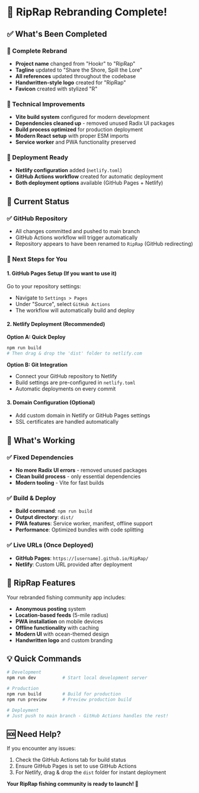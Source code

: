 # 🎉 RipRap Rebranding Complete!

## ✅ What's Been Completed

### 🎨 Complete Rebrand
- **Project name** changed from "Hookr" to "RipRap"
- **Tagline** updated to "Share the Shore, Spill the Lore"
- **All references** updated throughout the codebase
- **Handwritten-style logo** created for "RipRap"
- **Favicon** created with stylized "R"

### 🔧 Technical Improvements
- **Vite build system** configured for modern development
- **Dependencies cleaned up** - removed unused Radix UI packages
- **Build process optimized** for production deployment
- **Modern React setup** with proper ESM imports
- **Service worker** and PWA functionality preserved

### 🚀 Deployment Ready
- **Netlify configuration** added (`netlify.toml`)
- **GitHub Actions workflow** created for automatic deployment
- **Both deployment options** available (GitHub Pages + Netlify)

## 📍 Current Status

### ✅ GitHub Repository
- All changes committed and pushed to main branch
- GitHub Actions workflow will trigger automatically
- Repository appears to have been renamed to `RipRap` (GitHub redirecting)

### 🔄 Next Steps for You

#### 1. GitHub Pages Setup (If you want to use it)
Go to your repository settings:
- Navigate to `Settings > Pages`
- Under "Source", select `GitHub Actions` 
- The workflow will automatically build and deploy

#### 2. Netlify Deployment (Recommended)
**Option A: Quick Deploy**
```bash
npm run build
# Then drag & drop the 'dist' folder to netlify.com
```

**Option B: Git Integration**
- Connect your GitHub repository to Netlify
- Build settings are pre-configured in `netlify.toml`
- Automatic deployments on every commit

#### 3. Domain Configuration (Optional)
- Add custom domain in Netlify or GitHub Pages settings
- SSL certificates are handled automatically

## 🎯 What's Working

### ✅ Fixed Dependencies
- **No more Radix UI errors** - removed unused packages
- **Clean build process** - only essential dependencies
- **Modern tooling** - Vite for fast builds

### ✅ Build & Deploy
- **Build command**: `npm run build`
- **Output directory**: `dist/`
- **PWA features**: Service worker, manifest, offline support
- **Performance**: Optimized bundles with code splitting

### ✅ Live URLs (Once Deployed)
- **GitHub Pages**: `https://[username].github.io/RipRap/`
- **Netlify**: Custom URL provided after deployment

## 🎣 RipRap Features

Your rebranded fishing community app includes:
- **Anonymous posting** system
- **Location-based feeds** (5-mile radius)
- **PWA installation** on mobile devices
- **Offline functionality** with caching
- **Modern UI** with ocean-themed design
- **Handwritten logo** and custom branding

## 💡 Quick Commands

```bash
# Development
npm run dev          # Start local development server

# Production
npm run build        # Build for production
npm run preview      # Preview production build

# Deployment
# Just push to main branch - GitHub Actions handles the rest!
```

## 🆘 Need Help?

If you encounter any issues:
1. Check the GitHub Actions tab for build status
2. Ensure GitHub Pages is set to use GitHub Actions
3. For Netlify, drag & drop the `dist` folder for instant deployment

**Your RipRap fishing community is ready to launch! 🚀**